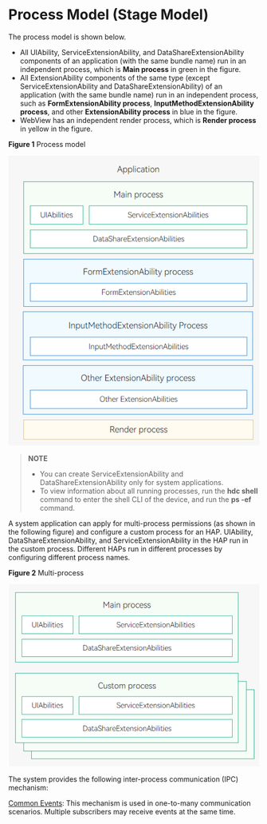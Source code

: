 # Process Model (Stage Model)


The process model is shown below.


- All UIAbility, ServiceExtensionAbility, and DataShareExtensionAbility components of an application (with the same bundle name) run in an independent process, which is **Main process** in green in the figure.
- All ExtensionAbility components of the same type (except ServiceExtensionAbility and DataShareExtensionAbility) of an application (with the same bundle name) run in an independent process, such as **FormExtensionAbility process**, **InputMethodExtensionAbility process**, and other **ExtensionAbility process** in blue in the figure.
- WebView has an independent render process, which is **Render process** in yellow in the figure.

**Figure 1** Process model

![process-model](figures/process-model.png)

> **NOTE**
>
> - You can create ServiceExtensionAbility and DataShareExtensionAbility only for system applications.
> - To view information about all running processes, run the **hdc shell** command to enter the shell CLI of the device, and run the **ps -ef** command.

A system application can apply for multi-process permissions (as shown in the following figure) and configure a custom process for an HAP. UIAbility, DataShareExtensionAbility, and ServiceExtensionAbility in the HAP run in the custom process. Different HAPs run in different processes by configuring different process names.

**Figure 2** Multi-process

![multi-process](figures/multi-process.png)


The system provides the following inter-process communication (IPC) mechanism:


[Common Events](../basic-services/common-event/common-event-overview.md): This mechanism is used in one-to-many communication scenarios. Multiple subscribers may receive events at the same time.

   